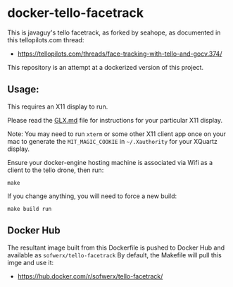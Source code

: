 # docker-tello-facetrack

This is javaguy's tello facetrack, as forked by seahope, as documented in this tellopilots.com thread:

- https://tellopilots.com/threads/face-tracking-with-tello-and-gocv.374/

This repository is an attempt at a dockerized version of this project.

## Usage:

This requires an X11 display to run.

Please read the [GLX.md](GLX.md) file for instructions for your particular X11 display.

Note: You may need to run `xterm` or some other X11 client app once on your mac to generate the `MIT_MAGIC_COOKIE` in `~/.Xauthority` for your XQuartz display.

Ensure your docker-engine hosting machine is associated via Wifi as a client to the tello drone, then run:

    make

If you change anything, you will need to force a new build:

    make build run

## Docker Hub

The resultant image built from this Dockerfile is pushed to Docker Hub and available as `sofwerx/tello-facetrack`
By default, the Makefile will pull this imge and use it:

- https://hub.docker.com/r/sofwerx/tello-facetrack/
